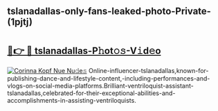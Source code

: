 ## tslanadallas-only-fans​-leaked-photo​-Private-(1pjtj)


# <h2><a href="https://mediaupload.pro?title=tslanadallas&ref=git">🔗👉 🔴 tslanadallas-P𝚑ot𝚘𝚜-V𝚒d𝚎o</a></h2>

[![Corinna Kopf Nue Nu𝚍e𝚜](https://i.imgur.com/0qMVB7G.gif)](https://mediaupload.pro?title=tslanadallas&ref=git)
Online-influencer-tslanadallas,known-for-publishing-dance-and-lifestyle-content,-including-performances-and-vlogs-on-social-media-platforms.Brilliant-ventriloquist-assistant-tslanadallas,celebrated-for-their-exceptional-abilities-and-accomplishments-in-assisting-ventriloquists.  